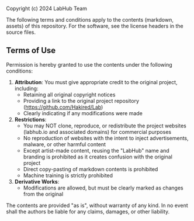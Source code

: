 Copyright (c) 2024 LabHub Team

The following terms and conditions apply to the contents (markdown, assets) of this repository. For the software, see the license headers in the source files.

## Terms of Use

Permission is hereby granted to use the contents under the following conditions:

1. **Attribution**: You must give appropriate credit to the original project, including:
   - Retaining all original copyright notices
   - Providing a link to the original project repository (https://github.com/Hakired/Lab)
   - Clearly indicating if any modifications were made
2. **Restrictions**:
   - You may NOT clone, reproduce, or redistribute the project websites (labhub.io and associated domains) for commercial purposes
   - No reproduction of websites with the intent to inject advertisements, malware, or other harmful content
   - Except artist-made content, reusing the "LabHub" name and branding is prohibited as it creates confusion with the original project
   - Direct copy-pasting of markdown contents is prohibited
   - Machine training is strictly prohibited
3. **Derivative Works**:
   - Modifications are allowed, but must be clearly marked as changes from the original

The contents are provided "as is", without warranty of any kind. In no event shall the authors be liable for any claims, damages, or other liability.
